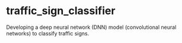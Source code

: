 # traffic_sign_classifier
Developing a deep neural network (DNN) model (convolutional neural networks) to classify traffic signs. 
